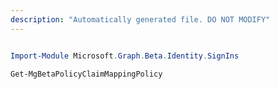 ```yaml
---
description: "Automatically generated file. DO NOT MODIFY"
---
```


```powershell

Import-Module Microsoft.Graph.Beta.Identity.SignIns

Get-MgBetaPolicyClaimMappingPolicy

```